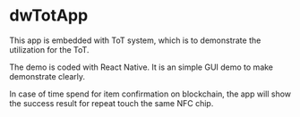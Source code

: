 # dwTotApp

This app is embedded with ToT system, which is to demonstrate the utilization for the ToT.

The demo is coded with React Native. It is an simple GUI demo to make demonstrate clearly.

In case of time spend for item confirmation on blockchain, the app will show the success result for repeat touch the same NFC chip.
